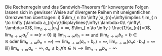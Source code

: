 Die Rechenregeln und das Sandwich-Theorem für konvergente Folgen lassen sich in gewisser Weise auf divergente Reihen mit uneigentlichen Grenzwerten übertragen:
i) $\lim_{ n \to \infty }a_{n}=\infty\implies \lim_{ n \to \infty }\lambda a_{n}=\{\displaylines{\infty\ \lambda>0\\ -\infty\ \lambda<0}$, $\lim_{ n \to \infty }|a_{n}|=\infty$, $\lim_{ n \to \infty } \frac{1}{a_{n}}=0$, $\lim_{ n \to \infty }a_{n}^r=\infty(r<0)$
ii) $\lim_{ n \to \infty }a_{n}=\infty$ und $(\lim_{ n \to \infty }b_{n}=b\in \mathbb{R}\ \text{oder}\ \lim_{ n \to \infty }b_{n}=\infty)\implies \lim_{ n \to \infty }(a_{n}+b_{n})=\infty$, $\lim_{ n \to \infty }(a_{n}c\cdot b_{n})=\infty$
iii) $\lim_{ n \to \infty }a_{n}=\infty$, $a_{n}\leq b_{n}\forall n\in \mathbb{N}\implies \lim_{ n \to \infty }b_{n}=\infty$

